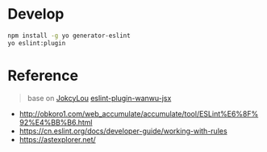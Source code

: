 # Develop

```bash
npm install -g yo generator-eslint
yo eslint:plugin
```

# Reference

> base on [JokcyLou](https://github.com/Jokcy) [eslint-plugin-wanwu-jsx](https://www.npmjs.com/package/eslint-plugin-wanwu-jsx)

-   http://obkoro1.com/web_accumulate/accumulate/tool/ESLint%E6%8F%92%E4%BB%B6.html
-   https://cn.eslint.org/docs/developer-guide/working-with-rules
-   https://astexplorer.net/
